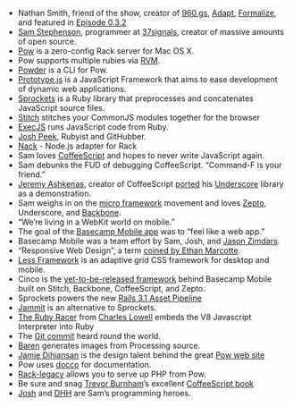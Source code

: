 * Nathan Smith, friend of the show, creator of [960.gs](http://960.gs), [Adapt](http://adapt.960.gs), [Formalize](http://formalize.me/), and featured in [Episode 0.3.2](http://thechangelog.com/post/980148470/episode-0-3-2-960-gs-with-nathan-smith)
* [Sam Stephenson](http://sstephenson.us/), programmer at [37signals](http://37signals.com), creator of massive amounts of open source.
* [Pow](http://pow.cx) is a zero-config Rack server for Mac OS X.
* Pow supports multiple rubies via [RVM](https://rvm.beginrescueend.com/).
* [Powder](https://github.com/Rodreegez/powder) is a CLI for Pow.
* [Prototype.js](http://www.prototypejs.org/) is a JavaScript Framework that aims to ease development of dynamic web applications.
* [Sprockets](http://getsprockets.org/) is a Ruby library that preprocesses and concatenates JavaScript source files.
* [Stitch](https://github.com/sstephenson/stitch) stitches your CommonJS modules together for the browser
* [ExecJS](https://github.com/sstephenson/execjs) runs JavaScript code from Ruby.
* [Josh Peek](http://joshpeek.com/), Rubyist and GitHubber.
* [Nack](https://github.com/josh/nack) - Node.js adapter for Rack
* Sam loves [CoffeeScript](http://jashkenas.github.com/coffee-script/) and hopes to never write JavaScript again.
* Sam debunks the FUD of debugging CoffeeScript. “Command-F is your friend.”
* [Jeremy Ashkenas](http://twitter.com/jashkenas), creator of CoffeeScript [ported](http://jashkenas.github.com/coffee-script/documentation/docs/underscore.html) his [Underscore](http://thechangelog.com/post/272530971/episode-0-0-5-document-cloud) library as a demonstration.
* Sam weighs in on the [micro framework](http://microjs.com/a) movement and loves [Zepto](http://zeptojs.com/), Underscore, and [Backbone](http://documentcloud.github.com/backbone/).
* “We’re living in a WebKit world on mobile.”
* The goal of the [Basecamp Mobile app](http://basecamphq.com/mobile) was to “feel like a web app.”
* Basecamp Mobile was a team effort by Sam, Josh, and [Jason Zimdars](https://twitter.com/jz).
* “Responsive Web Design”, a term [coined by Ethan Marcotte](http://www.alistapart.com/articles/responsive-web-design/).
* [Less Framework](http://lessframework.com/) is an adaptive grid CSS framework for desktop and mobile.
* Cinco is the [yet-to-be-released framework](http://thinkvitamin.com/code/javascript/37signals-cinco-framework-to-be-open-sourced/) behind Basecamp Mobile built on Stitch, Backbone, CoffeeScript, and Zepto.
* Sprockets powers the new [Rails 3.1 Asset Pipeline](http://ryanbigg.com/guides/asset_pipeline.html)
* [Jammit](http://documentcloud.github.com/jammit/) is an alternative to Sprockets.
* [The Ruby Racer](https://github.com/cowboyd/therubyracer) from [Charles Lowell](http://twitter.com/cowboyd) embeds the V8 Javascript Interpreter into Ruby
* The [Git commit](https://github.com/rails/rails/compare/9333ca7...23aa7da) heard round the world.
* [Baren](https://github.com/hiroshi/baren) generates images from Processing source.
* [Jamie Dihiansan](http://37signals.com/svn/posts/1210-introducing-our-new-designer-jamie-dihiansan) is the design talent behind the great [Pow web site](http://pow.cx)
* Pow uses [docco](http://jashkenas.github.com/docco/) for documentation.
* [Rack-legacy](https://github.com/eric1234/rack-legacy) allows you to serve up PHP from Pow.
* Be sure and snag [Trevor Burnham](http://trevorburnham.com/)’s excellent [CoffeeScript book](http://pragprog.com/book/tbcoffee/coffeescript)
* [Josh](http://twitter.com/joshpeek) and [DHH](http://twitter.com/dhh) are Sam’s programming heroes.
